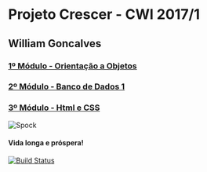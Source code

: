 # Projeto Crescer - CWI 2017/1

## William Goncalves

### [1º Módulo - Orientação a Objetos](https://github.com/cwi-crescer-2017-1/william.goncalves/tree/master/CavaleirosDoZodiacoModulo1)
### [2º Módulo - Banco de Dados 1](https://github.com/cwi-crescer-2017-1/william.goncalves/tree/master/Banco%20de%20Dados%20-%20Modulo%202)
### [3º Módulo - Html e CSS](https://github.com/cwi-crescer-2017-1/william.goncalves/tree/master/HTML%20e%20CSS%20-%20Modulo%203)


![Spock](http://indicetj.com/pdf/95_ehoba_iehova_jehova.jpg)

#### Vida longa e próspera!

[![Build Status](https://travis-ci.org/cwi-crescer-2017-1/william.goncalves.svg?branch=master)](https://travis-ci.org/cwi-crescer-2017-1/william.goncalves)
